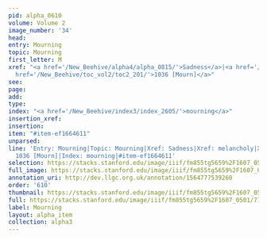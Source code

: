 ```yaml
---
pid: alpha_0610
volume: Volume 2
image_number: '34'
head: 
entry: Mourning
topic: Mourning
first_letter: M
xref: "<a href='/New_Beehive/alpha4/alpha_0815/'>Sadness</a>|<a href='/New_Beehive/alpha3/alpha_0580/'>melancholy</a>|Lamentation|<a
  href='/New_Beehive/toc_vol2/toc2_201/'>1036 [Mourn]</a>"
see: 
page: 
add: 
type: 
index: "<a href='/New_Beehive/index3/index_2605/'>mourning</a>"
insertion_xref: 
insertion: 
item: "#item-ef1664611"
unparsed: 
line: 'Entry: Mourning|Topic: Mourning|Xref: Sadness|Xref: melancholy|Xref: Lamentation|Xref:
  1036 [Mourn]|Index: mourning|#item-ef1664611'
selection: https://stacks.stanford.edu/image/iiif/fm855tg5659%2F1607_0501/711,1735,3063,547/full/0/default.jpg
full_image: https://stacks.stanford.edu/image/iiif/fm855tg5659%2F1607_0501/full/full/0/default.jpg
annotation_uri: http://dev.llgc.org.uk/annotation/1564777539260
order: '610'
thumbnail: https://stacks.stanford.edu/image/iiif/fm855tg5659%2F1607_0501/711,1735,600,180/250,/0/default.jpg
full: https://stacks.stanford.edu/image/iiif/fm855tg5659%2F1607_0501/711,1735,3063,547/full/0/default.jpg
label: Mourning
layout: alpha_item
collection: alpha3
---
```

